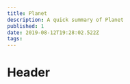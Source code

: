 ```yaml
---
title: Planet
description: A quick summary of Planet
published: 1
date: 2019-08-12T19:28:02.522Z
tags: 
---
```


# Header